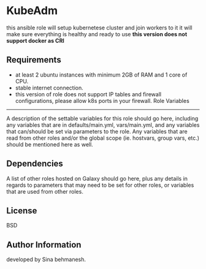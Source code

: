 KubeAdm
=========

this ansible role will setup kubernetese cluster and join workers to it
it will make sure everything is healthy and ready to use
**this version does not support docker as CRI**

Requirements
------------

* at least 2 ubuntu instances with minimum 2GB of RAM and 1 core of CPU.
* stable internet connection.
* this version of role does not support IP tables and firewall configurations, please allow k8s ports in your firewall.
Role Variables
--------------

A description of the settable variables for this role should go here, including any variables that are in defaults/main.yml, vars/main.yml, and any variables that can/should be set via parameters to the role. Any variables that are read from other roles and/or the global scope (ie. hostvars, group vars, etc.) should be mentioned here as well.

Dependencies
------------

A list of other roles hosted on Galaxy should go here, plus any details in regards to parameters that may need to be set for other roles, or variables that are used from other roles.


License
-------

BSD

Author Information
------------------

developed by Sina behmanesh.
